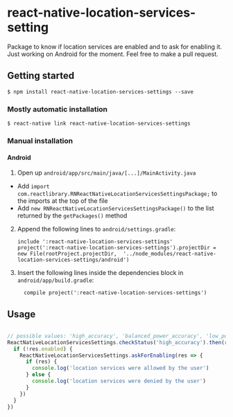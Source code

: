
# react-native-location-services-setting

Package to know if location services are enabled and to ask for enabling it. Just working on Android for the moment. Feel free to make a pull request.

## Getting started

`$ npm install react-native-location-services-settings --save`

### Mostly automatic installation

`$ react-native link react-native-location-services-settings`

### Manual installation


#### Android

1. Open up `android/app/src/main/java/[...]/MainActivity.java`
  - Add `import com.reactlibrary.RNReactNativeLocationServicesSettingsPackage;` to the imports at the top of the file
  - Add `new RNReactNativeLocationServicesSettingsPackage()` to the list returned by the `getPackages()` method
2. Append the following lines to `android/settings.gradle`:
    ```
    include ':react-native-location-services-settings'
    project(':react-native-location-services-settings').projectDir = new File(rootProject.projectDir,  '../node_modules/react-native-location-services-settings/android')
    ```
3. Insert the following lines inside the dependencies block in `android/app/build.gradle`:
    ```
      compile project(':react-native-location-services-settings')
    ```

## Usage
```javascript

// possible values: 'high_accuracy', 'balanced_power_accuracy', 'low_power'
ReactNativeLocationServicesSettings.checkStatus('high_accuracy').then(res => {
  if (!res.enabled) {
    ReactNativeLocationServicesSettings.askForEnabling(res => {
      if (res) {
        console.log('location services were allowed by the user')
      } else {
        console.log('location services were denied by the user')
      }
    })
  }
})
```
  